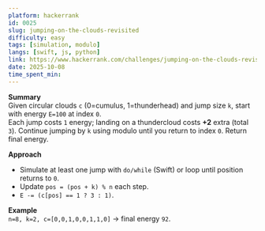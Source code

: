 ```yaml
---
platform: hackerrank
id: 0025
slug: jumping-on-the-clouds-revisited
difficulty: easy
tags: [simulation, modulo]
langs: [swift, js, python]
link: https://www.hackerrank.com/challenges/jumping-on-the-clouds-revisited/problem
date: 2025-10-08
time_spent_min:
---
```


**Summary**  
Given circular clouds `c` (0=cumulus, 1=thunderhead) and jump size `k`, start with energy `E=100` at index `0`.  
Each jump costs `1` energy; landing on a thundercloud costs **+2** extra (total `3`). Continue jumping by `k` using modulo until you return to index `0`. Return final energy.

**Approach**  
- Simulate at least one jump with `do/while` (Swift) or loop until position returns to `0`.  
- Update `pos = (pos + k) % n` each step.  
- `E -= (c[pos] == 1 ? 3 : 1)`.

**Example**  
`n=8, k=2, c=[0,0,1,0,0,1,1,0]` → final energy `92`.
